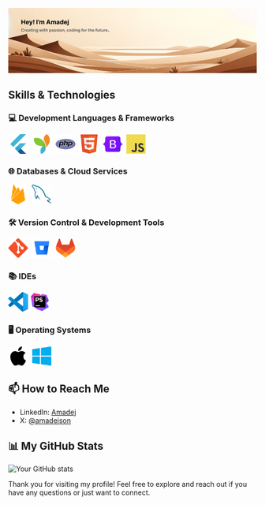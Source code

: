 ![Header](./git_banner.png)

## Skills & Technologies

### 💻 Development Languages & Frameworks
<div>
  <img src="https://github.com/devicons/devicon/blob/master/icons/flutter/flutter-original.svg" title="Flutter" alt="Flutter" width="40" height="40"/>&nbsp;
  <img src="https://github.com/devicons/devicon/blob/55609aa5bd817ff167afce0d965585c92040787a/icons/yii/yii-original.svg" title="Yii" alt="Yii" width="40" height="40"/>&nbsp;
  <img src="https://github.com/devicons/devicon/blob/master/icons/php/php-original.svg" title="PHP" alt="PHP" width="40" height="40"/>&nbsp;
  <img src="https://github.com/devicons/devicon/blob/master/icons/html5/html5-original.svg" title="HTML5" alt="HTML" width="40" height="40"/>&nbsp;
  <img src="https://github.com/devicons/devicon/blob/55609aa5bd817ff167afce0d965585c92040787a/icons/bootstrap/bootstrap-original.svg" alt="Bootstrap" width="40" height="40"/>&nbsp;
  <img src="https://github.com/devicons/devicon/blob/master/icons/javascript/javascript-original.svg" title="JavaScript" alt="JavaScript" width="40" height="40"/>&nbsp;
</div>

### 🌐 Databases & Cloud Services
<div>
  <img src="https://github.com/devicons/devicon/blob/55609aa5bd817ff167afce0d965585c92040787a/icons/firebase/firebase-plain.svg" title="Firebase" alt="Firebase" width="40" height="40"/>&nbsp;
  <img src="https://github.com/devicons/devicon/blob/55609aa5bd817ff167afce0d965585c92040787a/icons/mysql/mysql-original.svg" title="MySQL" alt="MySQL" width="40" height="40"/>&nbsp;
</div>

### 🛠 Version Control & Development Tools
<div>
  <img src="https://github.com/devicons/devicon/blob/55609aa5bd817ff167afce0d965585c92040787a/icons/git/git-original.svg" title="Git" alt="Git" width="40" height="40"/>&nbsp;
  <img src="https://github.com/devicons/devicon/blob/55609aa5bd817ff167afce0d965585c92040787a/icons/bitbucket/bitbucket-original.svg" title="Bitbucket" alt="BitBucket" width="40" height="40"/>&nbsp;
  <img src="https://github.com/devicons/devicon/blob/55609aa5bd817ff167afce0d965585c92040787a/icons/gitlab/gitlab-original.svg" title="Gitlab" alt="Gitlab" width="40" height="40"/>&nbsp;
  <!-- add azure devops -->
</div>

### 📚 IDEs
<div>
  <img src="https://github.com/devicons/devicon/blob/55609aa5bd817ff167afce0d965585c92040787a/icons/vscode/vscode-original.svg" title="VSC" alt="VSC" width="40" height="40"/>
  <img src="https://github.com/devicons/devicon/blob/55609aa5bd817ff167afce0d965585c92040787a/icons/phpstorm/phpstorm-original.svg" title="PHP STORM" alt="PHP STORM" width="40" height="40"/>
</div>

### 🖥 Operating Systems
<div>
  <img src="https://github.com/devicons/devicon/blob/55609aa5bd817ff167afce0d965585c92040787a/icons/apple/apple-original.svg" title="Apple" alt="Apple" width="40" height="40"/>&nbsp;
  <img src="https://github.com/devicons/devicon/blob/55609aa5bd817ff167afce0d965585c92040787a/icons/windows8/windows8-original.svg" title="Windows" alt="Windows" width="40" height="40"/>&nbsp;
</div>


## 📫 How to Reach Me
- LinkedIn: [Amadej](https://www.linkedin.com/in/amadej-jerlah-815440231/)
- X: [@amadejson](https://twitter.com/Amadejson)



## 📊 My GitHub Stats
![Your GitHub stats](https://github-readme-stats.vercel.app/api?username=amadejzr&show_icons=true&theme=radical)


Thank you for visiting my profile! Feel free to explore and reach out if you have any questions or just want to connect.

